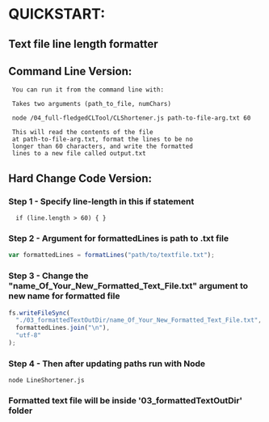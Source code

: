 # QUICKSTART:

## Text file line length formatter

## Command Line Version:

```
 You can run it from the command line with:

 Takes two arguments (path_to_file, numChars)

 node /04_full-fledgedCLTool/CLShortener.js path-to-file-arg.txt 60

 This will read the contents of the file
 at path-to-file-arg.txt, format the lines to be no
 longer than 60 characters, and write the formatted
 lines to a new file called output.txt

```

## Hard Change Code Version:

### Step 1 - Specify line-length in this if statement

```
  if (line.length > 60) { }
```

### Step 2 - Argument for formattedLines is path to .txt file

```javascript
var formattedLines = formatLines("path/to/textfile.txt");
```

### Step 3 - Change the "name_Of_Your_New_Formatted_Text_File.txt" argument to new name for formatted file

```javascript
fs.writeFileSync(
  "./03_formattedTextOutDir/name_Of_Your_New_Formatted_Text_File.txt",
  formattedLines.join("\n"),
  "utf-8"
);
```

### Step 4 - Then after updating paths run with Node

```
node LineShortener.js
```

### Formatted text file will be inside '03_formattedTextOutDir' folder

